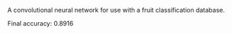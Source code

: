 A convolutional neural network for use with a fruit classification database.

Final accuracy: 0.8916